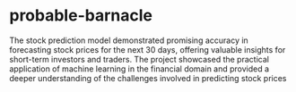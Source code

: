# probable-barnacle
The stock prediction model demonstrated promising accuracy in forecasting stock prices for the next 30 days, offering valuable insights for short-term investors and traders. The project showcased the practical application of machine learning in the financial domain and provided a deeper understanding of the challenges involved in predicting stock prices
